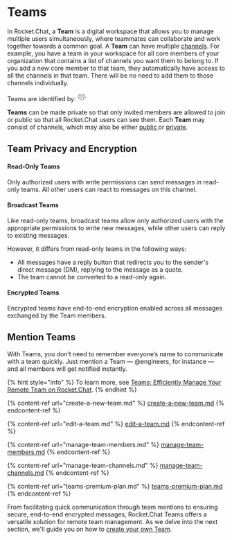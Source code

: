 # Teams

&#x20;In Rocket.Chat, a **Team** is a digital workspace that allows you to manage multiple users simultaneously, where teammates can collaborate and work together towards a common goal. A **Team** can have multiple [channels](../channels/). For example, you have a team in your workspace for all core members of your organization that contains a list of channels you want them to belong to. If you add a new core member to that team, they automatically have access to all the channels in that team. There will be no need to add them to those channels individually.

Teams are identified by: ![](<../../../../.gitbook/assets/team (2).png>)

**Teams** can be made private so that only invited members are allowed to join or public so that all Rocket.Chat users can see them. Each **Team** may consist of channels, which may also be either [public ](../channels/#public-channels)or [private](../channels/#private-channels).

## Team Privacy and Encryption

#### Read-Only Teams

Only authorized users with write permissions can send messages in read-only teams. All other users can react to messages on this channel.

#### Broadcast Teams

Like read-only teams, broadcast teams allow only authorized users with the appropriate permissions to write new messages, while other users can reply to existing messages.

However, it differs from read-only teams in the following ways:

* All messages have a reply button that redirects you to the sender's direct message (DM), replying to the message as a quote.
* The team cannot be converted to a read-only again.

#### Encrypted Teams

Encrypted teams have end-to-end encryption enabled across all messages exchanged by the Team members.

## Mention Teams

With Teams, you don’t need to remember everyone’s name to communicate with a team quickly. Just mention a Team — @engineers, for instance — and all members will get notified instantly.

{% hint style="info" %}
To learn more, see [Teams: Efficiently Manage Your Remote Team on Rocket.Chat](https://www.rocket.chat/blog/teams).
{% endhint %}

{% content-ref url="create-a-new-team.md" %}
[create-a-new-team.md](create-a-new-team.md)
{% endcontent-ref %}

{% content-ref url="edit-a-team.md" %}
[edit-a-team.md](edit-a-team.md)
{% endcontent-ref %}

{% content-ref url="manage-team-members.md" %}
[manage-team-members.md](manage-team-members.md)
{% endcontent-ref %}

{% content-ref url="manage-team-channels.md" %}
[manage-team-channels.md](manage-team-channels.md)
{% endcontent-ref %}

{% content-ref url="teams-premium-plan.md" %}
[teams-premium-plan.md](teams-premium-plan.md)
{% endcontent-ref %}

From facilitating quick communication through team mentions to ensuring secure, end-to-end encrypted messages, Rocket.Chat Teams offers a versatile solution for remote team management. As we delve into the next section, we'll guide you on how to [create your own Team](create-a-new-team.md).
